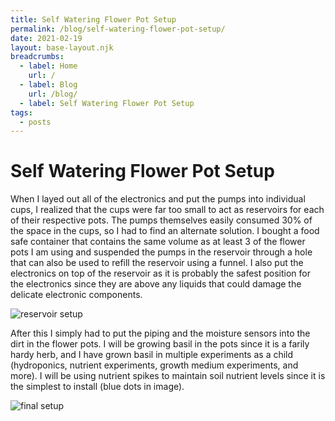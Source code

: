 ```yaml
---
title: Self Watering Flower Pot Setup
permalink: /blog/self-watering-flower-pot-setup/
date: 2021-02-19
layout: base-layout.njk
breadcrumbs:
  - label: Home
    url: /
  - label: Blog
    url: /blog/
  - label: Self Watering Flower Pot Setup
tags:
  - posts
---
```


# Self Watering Flower Pot Setup

<!-- Excerpt Start -->
When I layed out all of the electronics and put the pumps into individual cups, I realized that the cups were far too small to act as reservoirs for each of their respective pots. The pumps themselves easily consumed 30% of the space in the cups, so I had to find an alternate solution. I bought a food safe container that contains the same volume as at least 3 of the flower pots I am using and suspended the pumps in the reservoir through a hole that can also be used to refill the reservoir using a funnel. I also put the electronics on top of the reservoir as it is probably the safest position for the electronics since they are above any liquids that could damage the delicate electronic components.
<!-- Excerpt End -->

![reservoir setup](/img/reservoir-setup.jpeg)

After this I simply had to put the piping and the moisture sensors into the dirt in the flower pots. I will be growing basil in the pots since it is a farily hardy herb, and I have grown basil in multiple experiments as a child (hydroponics, nutrient experiments, growth medium experiments, and more). I will be using nutrient spikes to maintain soil nutrient levels since it is the simplest to install (blue dots in image).

![final setup](/img/finished-setup.jpeg)
